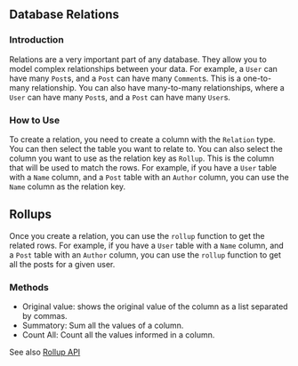 ## Database Relations

### Introduction

Relations are a very important part of any database. They allow you to model complex relationships between your data. For example, a `User` can have many `Post`s, and a `Post` can have many `Comment`s. This is a one-to-many relationship. You can also have many-to-many relationships, where a `User` can have many `Post`s, and a `Post` can have many `User`s.

### How to Use

To create a relation, you need to create a column with the `Relation` type. You can then select the table you want to relate to. You can also select the column you want to use as the relation key as `Rollup`. This is the column that will be used to match the rows. For example, if you have a `User` table with a `Name` column, and a `Post` table with an `Author` column, you can use the `Name` column as the relation key.

## Rollups

Once you create a relation, you can use the `rollup` function to get the related rows. For example, if you have a `User` table with a `Name` column, and a `Post` table with an `Author` column, you can use the `rollup` function to get all the posts for a given user.

### Methods

- Original value: shows the original value of the column as a list separated by commas.
- Summatory: Sum all the values of a column.
- Count All: Count all the values informed in a column.

See also [Rollup API](https://github.com/RafaelGB/obsidian-db-folder/blob/master/src/automations/Rollup.ts)
